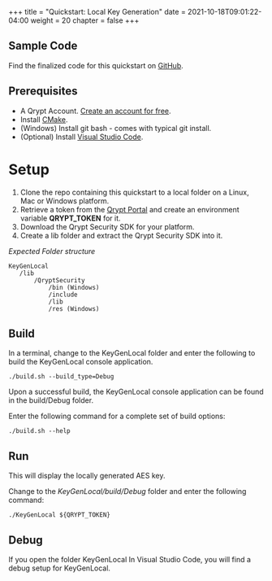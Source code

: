 +++
title = "Quickstart: Local Key Generation"
date = 2021-10-18T09:01:22-04:00
weight = 20
chapter = false
+++

## Sample Code

Find the finalized code for this quickstart on [GitHub](https://github.com/QryptInc/qrypt-security-quickstarts-cpp).

## Prerequisites
- A Qrypt Account. [Create an account for free](https://portal.qrypt.com/).
- Install [CMake](https://cmake.org/).
- (Windows) Install git bash - comes with typical git install.
- (Optional) Install [Visual Studio Code](https://code.visualstudio.com/).

# Setup
1. Clone the repo containing this quickstart to a local folder on a Linux, Mac or Windows platform.
1. Retrieve a token from the [Qrypt Portal](https://portal.qrypt.com/) and create an environment variable **QRYPT_TOKEN** for it.
1. Download the Qrypt Security SDK for your platform.
1. Create a lib folder and extract the Qrypt Security SDK into it.

*Expected Folder structure*

    KeyGenLocal
       /lib
           /QryptSecurity
               /bin (Windows)
               /include
               /lib
               /res (Windows)

## Build
In a terminal, change to the KeyGenLocal folder and enter the following to build the KeyGenLocal console application.

    ./build.sh --build_type=Debug

Upon a successful build, the KeyGenLocal console application can be found in the build/Debug folder.

Enter the following command for a complete set of build options:

    ./build.sh --help

## Run
This will display the locally generated AES key.

Change to the *KeyGenLocal/build/Debug* folder and enter the following command:

    ./KeyGenLocal ${QRYPT_TOKEN}
 
## Debug
If you open the folder KeyGenLocal In Visual Studio Code, you will find a debug setup for KeyGenLocal.

